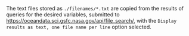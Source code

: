 The text files stored as `./filenames/*.txt` are copied from the results of queries for the
desired variables, submitted to https://oceandata.sci.gsfc.nasa.gov/api/file_search/, with the
`Display results as text, one file name per line` option selected.
